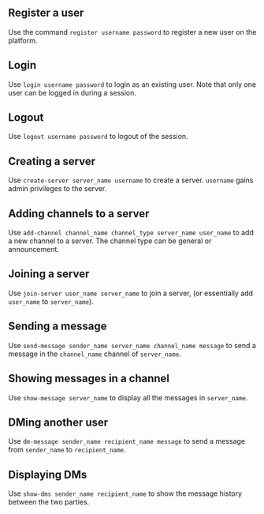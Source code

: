 ## Register a user
Use the command `register username password` to register a new user on the platform.
## Login
Use `login username password` to login as an existing user. Note that only one user can be logged in during a session.
## Logout
Use `logout username password` to logout of the session.
## Creating a server
Use `create-server server_name username` to create a server. `username` gains admin privileges to the server.
## Adding channels to a server
Use `add-channel channel_name channel_type server_name user_name` to add a new channel to a server. The channel type can be general or announcement.
## Joining a server
Use `join-server user_name server_name` to join a server, (or essentially add `user_name` to `server_name`).
## Sending a message
Use `send-message sender_name server_name channel_name message` to send a message in the `channel_name` channel of `server_name`.
## Showing messages in a channel
Use `show-message server_name` to display all the messages in `server_name`.
## DMing another user
Use `dm-message sender_name recipient_name message` to send a message from `sender_name` to `recipient_name`.
## Displaying DMs
Use `show-dms sender_name recipient_name` to show the message history between the two parties.